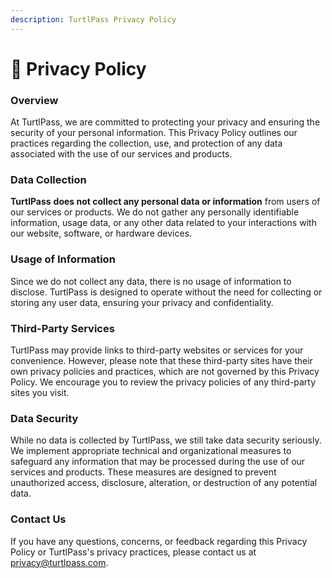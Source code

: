 ```yaml
---
description: TurtlPass Privacy Policy
---
```


# 📖 Privacy Policy

### Overview

At TurtlPass, we are committed to protecting your privacy and ensuring the security of your personal information. This Privacy Policy outlines our practices regarding the collection, use, and protection of any data associated with the use of our services and products.

### Data Collection

**TurtlPass** **does not collect any personal data or information** from users of our services or products. We do not gather any personally identifiable information, usage data, or any other data related to your interactions with our website, software, or hardware devices.

### Usage of Information

Since we do not collect any data, there is no usage of information to disclose. TurtlPass is designed to operate without the need for collecting or storing any user data, ensuring your privacy and confidentiality.

### Third-Party Services

TurtlPass may provide links to third-party websites or services for your convenience. However, please note that these third-party sites have their own privacy policies and practices, which are not governed by this Privacy Policy. We encourage you to review the privacy policies of any third-party sites you visit.

### Data Security

While no data is collected by TurtlPass, we still take data security seriously. We implement appropriate technical and organizational measures to safeguard any information that may be processed during the use of our services and products. These measures are designed to prevent unauthorized access, disclosure, alteration, or destruction of any potential data.

### Contact Us

If you have any questions, concerns, or feedback regarding this Privacy Policy or TurtlPass's privacy practices, please contact us at [privacy@turtlpass.com](mailto:privacy@turtlpass.com).
